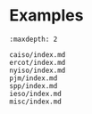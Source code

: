 # Examples

```{toctree}
:maxdepth: 2

caiso/index.md
ercot/index.md
nyiso/index.md
pjm/index.md
spp/index.md
ieso/index.md
misc/index.md
```
